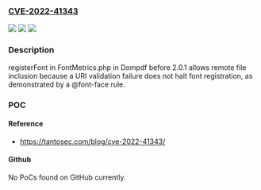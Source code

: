 ### [CVE-2022-41343](https://cve.mitre.org/cgi-bin/cvename.cgi?name=CVE-2022-41343)
![](https://img.shields.io/static/v1?label=Product&message=n%2Fa&color=blue)
![](https://img.shields.io/static/v1?label=Version&message=n%2Fa&color=blue)
![](https://img.shields.io/static/v1?label=Vulnerability&message=n%2Fa&color=brighgreen)

### Description

registerFont in FontMetrics.php in Dompdf before 2.0.1 allows remote file inclusion because a URI validation failure does not halt font registration, as demonstrated by a @font-face rule.

### POC

#### Reference
- https://tantosec.com/blog/cve-2022-41343/

#### Github
No PoCs found on GitHub currently.

